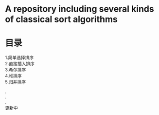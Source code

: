 # A repository including several kinds of classical sort algorithms

# 目录
1.简单选择排序</br>
2.直接插入排序</br>
3.希尔排序</br>
4.堆排序</br>
5.归并排序</br>



















.</br>
.</br>
.</br>
更新中</br>
